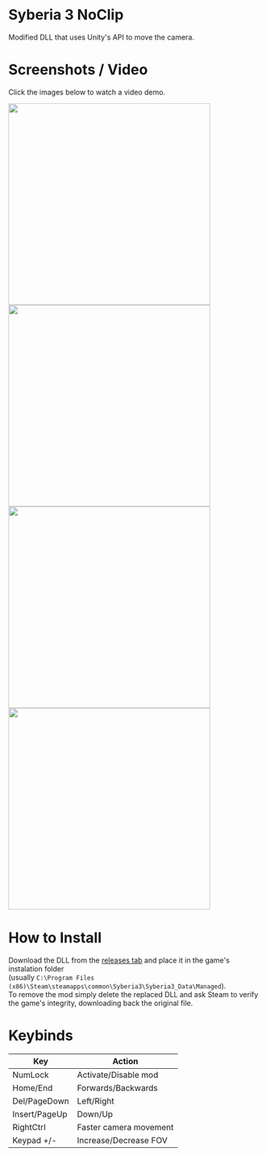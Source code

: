 # Syberia 3 NoClip

Modified DLL that uses Unity's API to move the camera.

# Screenshots / Video
Click the images below to watch a video demo.
<div>
    <img src="https://i.imgur.com/iezn8tu.png" width="400"></a>
    <img src="https://i.imgur.com/oqmiwKm.png" width="400"></a>
    <img src="https://i.imgur.com/AjghvDL.png" width="400"></a>
    <img src="https://i.imgur.com/TMre1Zb.png" width="400"></a>
</div>

# How to Install
Download the DLL from the [releases tab](https://github.com/aBARICHELLO/syberia3-noclip/releases) and place it in the game's instalation folder<br>
(usually `C:\Program Files (x86)\Steam\steamapps\common\Syberia3\Syberia3_Data\Managed`).<br>
To remove the mod simply delete the replaced DLL and ask Steam to verify the game's integrity, downloading back the original file.

# Keybinds

| Key           | Action                 |
| ------------- | ---------------------- |
| NumLock       | Activate/Disable mod   |
| Home/End      | Forwards/Backwards     |
| Del/PageDown  | Left/Right             |
| Insert/PageUp | Down/Up                |
| RightCtrl     | Faster camera movement |
| Keypad +/-    | Increase/Decrease FOV  |
